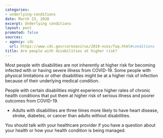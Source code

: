 ```yaml
---
categories:
- underlying-conditions
date: March 23, 2020
excerpt: Underlying conditions
layout: post
promoted: false
sources:
- agency: cdc
  url: https://www.cdc.gov/coronavirus/2019-ncov/faq.html#conditions
title: Are people with disabilities at higher risk?
---
```


Most people with disabilities are not inherently at higher risk for becoming infected with or having severe illness from COVID-19. Some people with physical limitations or other disabilities might be at a higher risk of infection because of their underlying medical condition.

People with certain disabilities might experience higher rates of chronic health conditions that put them at higher risk of serious illness and poorer outcomes from COVID-19.

- Adults with disabilities are three times more likely to have heart disease, stroke, diabetes, or cancer than adults without disabilities.

You should talk with your healthcare provider if you have a question about your health or how your health condition is being managed.

